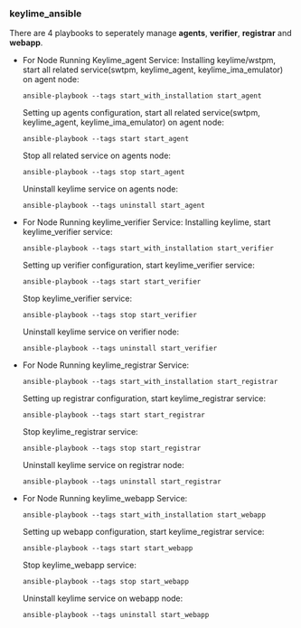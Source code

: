 ### keylime_ansible
There are 4 playbooks to seperately manage **agents**, **verifier**, **registrar** and **webapp**.
* For Node Running Keylime_agent Service:
  Installing keylime/wstpm, start all related service(swtpm, keylime_agent, keylime_ima_emulator) on agent node:
  ```
  ansible-playbook --tags start_with_installation start_agent
  ```
  Setting up agents configuration, start all related service(swtpm, keylime_agent, keylime_ima_emulator) on agent node:
  ```
  ansible-playbook --tags start start_agent
  ```
  Stop all related service on agents node:
  ```
  ansible-playbook --tags stop start_agent
  ```
  Uninstall keylime service on agents node:
  ```
  ansible-playbook --tags uninstall start_agent
  ```
* For Node Running keylime_verifier Service:
  Installing keylime, start keylime_verifier service:
  ```
  ansible-playbook --tags start_with_installation start_verifier
  ```
  Setting up verifier configuration, start keylime_verifier service:
  ```
  ansible-playbook --tags start start_verifier
  ```
  Stop keylime_verifier service:
  ```
  ansible-playbook --tags stop start_verifier
  ```
  Uninstall keylime service on verifier node:
  ```
  ansible-playbook --tags uninstall start_verifier
  ```
* For Node Running keylime_registrar Service:
  ```
  ansible-playbook --tags start_with_installation start_registrar
  ```
  Setting up registrar configuration, start keylime_registrar service:
  ```
  ansible-playbook --tags start start_registrar
  ```
  Stop keylime_registrar service:
  ```
  ansible-playbook --tags stop start_registrar
  ```
  Uninstall keylime service on registrar node:
  ```
  ansible-playbook --tags uninstall start_registrar
  ```
* For Node Running keylime_webapp Service:
  ```
  ansible-playbook --tags start_with_installation start_webapp
  ```
  Setting up webapp configuration, start keylime_registrar service:
  ```
  ansible-playbook --tags start start_webapp
  ```
  Stop keylime_webapp service:
  ```
  ansible-playbook --tags stop start_webapp
  ```
  Uninstall keylime service on webapp node:
  ```
  ansible-playbook --tags uninstall start_webapp
  ```
